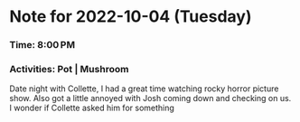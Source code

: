 # Note for 2022-10-04 (Tuesday)
### Time: 8:00 PM
### Activities: Pot | Mushroom

Date night with Collette, I had a great time watching rocky horror picture show. Also got a little annoyed with Josh coming down and checking on us.   I wonder if Collette asked him for something
